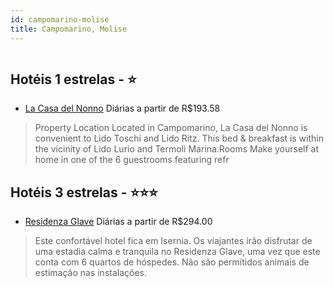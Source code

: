 ```yaml
---
id: campomarino-molise
title: Campomarino, Molise
---
```


<center><img src="https://assets.cosmos-data.com/1/1145661654530a82e1be18d3c2967cf3/573072.jpg" alt="" /></center>


## Hotéis 1 estrelas - ⭐️

-    [La Casa del Nonno](https://www.hurb.com/hoteis/campomarino/la-casa-del-nonno-JNP-JP549951?cmp=18055) Diárias a partir de R$193.58
   > Property Location Located in Campomarino, La Casa del Nonno is convenient to Lido Toschi and Lido Ritz.  This bed &amp; breakfast is within the vicinity of Lido Lurio and Termoli Marina.Rooms Make yourself at home in one of the 6 guestrooms featuring refr

## Hotéis 3 estrelas - ⭐️⭐️⭐️

-    [Residenza Glave](https://www.hurb.com/hoteis/campomarino/residenza-glave-JNP-JP510654?cmp=18055) Diárias a partir de R$294.00
   > Este confortável hotel fica em Isernia. Os viajantes irão disfrutar de uma estadia calma e tranquila no Residenza Glave, uma vez que este conta com 6 quartos de hóspedes. Não são permitidos animais de estimação nas instalações. 
